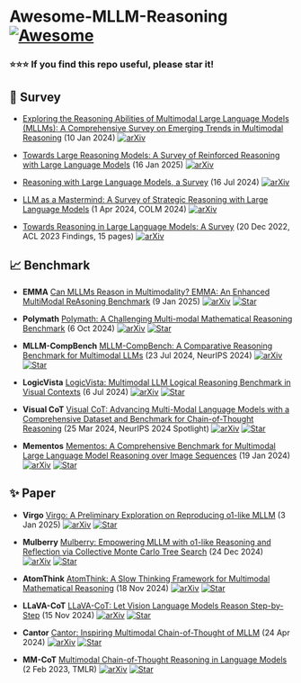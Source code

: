 # Awesome-MLLM-Reasoning [![Awesome](https://cdn.rawgit.com/sindresorhus/awesome/d7305f38d29fed78fa85652e3a63e154dd8e8829/media/badge.svg)](https://github.com/sindresorhus/awesome)

### :star::star::star: If you find this repo useful, please star it!

## 📝 Survey

+ [Exploring the Reasoning Abilities of Multimodal Large Language Models (MLLMs): A Comprehensive Survey on Emerging Trends in Multimodal Reasoning](https://arxiv.org/abs/2401.06805) (10 Jan 2024)
  [![arXiv](https://img.shields.io/badge/arXiv-b31b1b.svg)](https://arxiv.org/abs/2401.06805)

+ [Towards Large Reasoning Models: A Survey of Reinforced Reasoning with Large Language Models](https://arxiv.org/abs/2501.09686) (16 Jan 2025)
  [![arXiv](https://img.shields.io/badge/arXiv-b31b1b.svg)](https://arxiv.org/abs/2501.09686)

+ [Reasoning with Large Language Models, a Survey](https://arxiv.org/abs/2407.11511) (16 Jul 2024)
  [![arXiv](https://img.shields.io/badge/arXiv-b31b1b.svg)](https://arxiv.org/abs/2407.11511)

+ [LLM as a Mastermind: A Survey of Strategic Reasoning with Large Language Models](https://arxiv.org/abs/2404.01230) (1 Apr 2024, COLM 2024)
  [![arXiv](https://img.shields.io/badge/arXiv-b31b1b.svg)](https://arxiv.org/abs/2404.01230)

+ [Towards Reasoning in Large Language Models: A Survey](https://arxiv.org/abs/2212.10403) (20 Dec 2022, ACL 2023 Findings, 15 pages)
  [![arXiv](https://img.shields.io/badge/arXiv-b31b1b.svg)](https://arxiv.org/abs/2212.10403)

## 📈 Benchmark

+ **EMMA** [Can MLLMs Reason in Multimodality? EMMA: An Enhanced MultiModal ReAsoning Benchmark](https://arxiv.org/abs/2501.05444) (9 Jan 2025)
  [![arXiv](https://img.shields.io/badge/arXiv-b31b1b.svg)](https://arxiv.org/abs/2501.05444)
  [![Star](https://img.shields.io/github/stars/hychaochao/EMMA.svg?style=social&label=Star)](https://github.com/hychaochao/EMMA)

+ **Polymath** [Polymath: A Challenging Multi-modal Mathematical Reasoning Benchmark](https://arxiv.org/abs/2410.14702) (6 Oct 2024)
  [![arXiv](https://img.shields.io/badge/arXiv-b31b1b.svg)](https://arxiv.org/abs/2410.14702)
  [![Star](https://img.shields.io/github/stars/kevinscaria/PolyMATH.svg?style=social&label=Star)](https://github.com/kevinscaria/PolyMATH)

+ **MLLM-CompBench** [MLLM-CompBench: A Comparative Reasoning Benchmark for Multimodal LLMs](https://arxiv.org/abs/2407.16837) (23 Jul 2024, NeurIPS 2024)
  [![arXiv](https://img.shields.io/badge/arXiv-b31b1b.svg)](https://arxiv.org/abs/2407.16837)
  [![Star](https://img.shields.io/github/stars/RaptorMai/CompBench.svg?style=social&label=Star)](https://github.com/RaptorMai/CompBench)

+ **LogicVista** [LogicVista: Multimodal LLM Logical Reasoning Benchmark in Visual Contexts](https://arxiv.org/abs/2407.04973) (6 Jul 2024)
  [![arXiv](https://img.shields.io/badge/arXiv-b31b1b.svg)](https://arxiv.org/abs/2407.04973)
  [![Star](https://img.shields.io/github/stars/Yijia-Xiao/LogicVista.svg?style=social&label=Star)](https://github.com/Yijia-Xiao/LogicVista)

+ **Visual CoT** [Visual CoT: Advancing Multi-Modal Language Models with a Comprehensive Dataset and Benchmark for Chain-of-Thought Reasoning](https://arxiv.org/abs/2403.16999) (25 Mar 2024, NeurIPS 2024 Spotlight)
  [![arXiv](https://img.shields.io/badge/arXiv-b31b1b.svg)](https://arxiv.org/abs/2403.16999)
  [![Star](https://img.shields.io/github/stars/deepcs233/Visual-CoT.svg?style=social&label=Star)](https://github.com/deepcs233/Visual-CoT)

+ **Mementos** [Mementos: A Comprehensive Benchmark for Multimodal Large Language Model Reasoning over Image Sequences](https://arxiv.org/abs/2401.10529) (19 Jan 2024)
  [![arXiv](https://img.shields.io/badge/arXiv-b31b1b.svg)](https://arxiv.org/abs/2401.10529)
  [![Star](https://img.shields.io/github/stars/umd-huang-lab/Mementos.svg?style=social&label=Star)](https://github.com/umd-huang-lab/Mementos)

## ✨ Paper

+ **Virgo** [Virgo: A Preliminary Exploration on Reproducing o1-like MLLM](https://arxiv.org/abs/2501.01904) (3 Jan 2025)
  [![arXiv](https://img.shields.io/badge/arXiv-b31b1b.svg)](https://arxiv.org/abs/2501.01904)
  [![Star](https://img.shields.io/github/stars/RUCAIBox/Virgo.svg?style=social&label=Star)](https://github.com/RUCAIBox/Virgo)

+ **Mulberry** [Mulberry: Empowering MLLM with o1-like Reasoning and Reflection via Collective Monte Carlo Tree Search](https://arxiv.org/abs/2412.18319) (24 Dec 2024)
  [![arXiv](https://img.shields.io/badge/arXiv-b31b1b.svg)](https://arxiv.org/abs/2412.18319)
  [![Star](https://img.shields.io/github/stars/HJYao00/Mulberry.svg?style=social&label=Star)](https://github.com/HJYao00/Mulberry)

+ **AtomThink** [AtomThink: A Slow Thinking Framework for Multimodal Mathematical Reasoning](https://arxiv.org/abs/2411.11930) (18 Nov 2024)
  [![arXiv](https://img.shields.io/badge/arXiv-b31b1b.svg)](https://arxiv.org/abs/2411.11930)
  [![Star](https://img.shields.io/github/stars/Quinn777/AtomThink.svg?style=social&label=Star)](https://github.com/Quinn777/AtomThink)

+ **LLaVA-CoT** [LLaVA-CoT: Let Vision Language Models Reason Step-by-Step](https://arxiv.org/abs/2411.10440) (15 Nov 2024)
  [![arXiv](https://img.shields.io/badge/arXiv-b31b1b.svg)](https://arxiv.org/abs/2411.10440)
  [![Star](https://img.shields.io/github/stars/PKU-YuanGroup/LLaVA-CoT.svg?style=social&label=Star)](https://github.com/PKU-YuanGroup/LLaVA-CoT)

+ **Cantor** [Cantor: Inspiring Multimodal Chain-of-Thought of MLLM](https://arxiv.org/abs/2404.16033) (24 Apr 2024)
  [![arXiv](https://img.shields.io/badge/arXiv-b31b1b.svg)](https://arxiv.org/abs/2404.16033)
  [![Star](https://img.shields.io/github/stars/ggg0919/cantor.svg?style=social&label=Star)](https://github.com/ggg0919/cantor)

+ **MM-CoT** [Multimodal Chain-of-Thought Reasoning in Language Models](https://arxiv.org/abs/2302.00923) (2 Feb 2023, TMLR)
  [![arXiv](https://img.shields.io/badge/arXiv-b31b1b.svg)](https://arxiv.org/abs/2302.00923)
  [![Star](https://img.shields.io/github/stars/amazon-science/mm-cot.svg?style=social&label=Star)](https://github.com/amazon-science/mm-cot)
